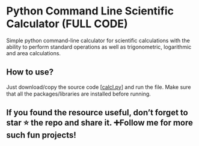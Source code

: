 # Python Command Line Scientific Calculator (FULL CODE)
Simple python command-line calculator for scientific calculations with the ability to perform standard operations as well as trigonometric, logarithmic and area calculations.

<h2>How to use?</h2>
Just download/copy the source code [<a href="https://github.com/Viztruth/Python-command-line-Scientific-Calculator-FULL-CODE/blob/main/calci.py">calcI.py</a>] and run the ﬁle. Make sure that all the packages/libraries are installed before running.

<h2>If you found the resource useful, don’t forget to star ⭐ the repo and share it. ➕Follow me for more such fun projects!</h2>
